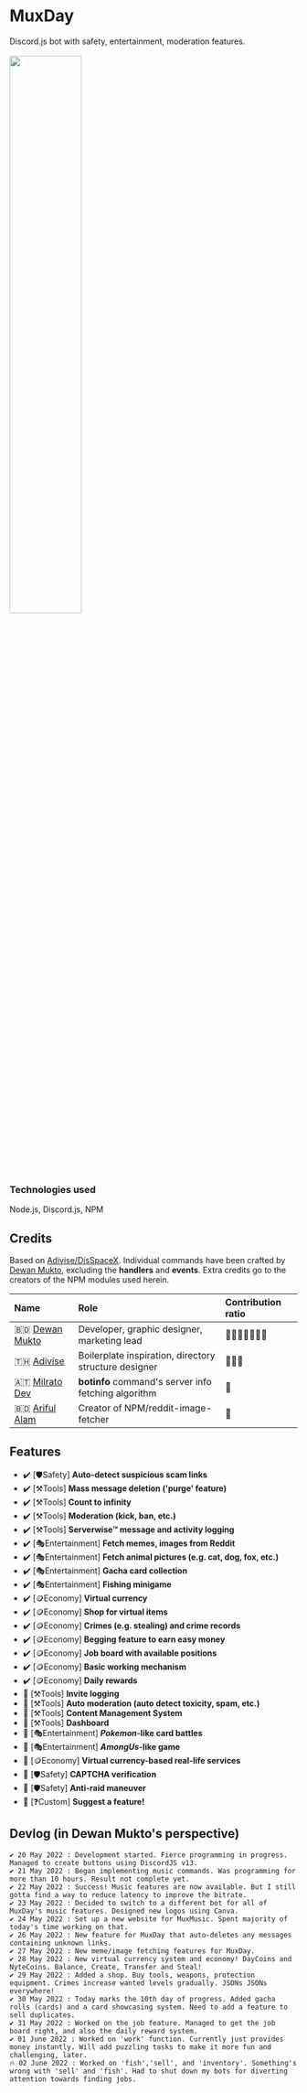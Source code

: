 # MuxDay
Discord.js bot with safety, entertainment, moderation features. <br /><br />
<img src="https://muxday.apps.dewanmukto.com/assets/images/MuxDay_bot_banner.png" width="50%">

### Technologies used
Node.js, Discord.js, NPM

## Credits
Based on [Adivise/DisSpaceX](https://github.com/Adivise/DisSpaceX).
Individual commands have been crafted by [Dewan Mukto](), excluding the **handlers** and **events**.
Extra credits go to the creators of the NPM modules used herein.

|Name|Role|Contribution ratio|
|:---|:---|:---|
|🇧🇩️ [Dewan Mukto](https://github.com/dmimukto)|Developer, graphic designer, marketing lead|🏅🏅🏅🏅🏅🏅🏅|
|🇹🇭️ [Adivise](https://github.com/Adivise/)|Boilerplate inspiration, directory structure designer|🏅🏅🏅|
|🇦🇹 [Milrato Dev](https://github.com/Tomato6966)|**botinfo** command's server info fetching algorithm|🏅|
|🇧🇩️ [Ariful Alam](https://github.com/arifszn)|Creator of NPM/reddit-image-fetcher|🏅|


## Features
- ✔️ [🛡️Safety] **Auto-detect suspicious scam links**
- ✔️ [⚒️Tools] **Mass message deletion ('purge' feature)**
- ✔️ [⚒️Tools] **Count to infinity**
- ✔️ [⚒️Tools] **Moderation (kick, ban, etc.)**
- ✔️ [⚒️Tools] **Serverwise™️ message and activity logging**
- ✔️ [🎭Entertainment] **Fetch memes, images from Reddit**
- ✔️ [🎭Entertainment] **Fetch animal pictures (e.g. cat, dog, fox, etc.)**
- ✔️ [🎭Entertainment] **Gacha card collection**
- ✔️ [🎭Entertainment] **Fishing minigame**
- ✔️ [🪙Economy] **Virtual currency**
- ✔️ [🪙Economy] **Shop for virtual items**
- ✔️ [🪙Economy] **Crimes (e.g. stealing) and crime records**
- ✔️ [🪙Economy] **Begging feature to earn easy money**
- ✔️ [🪙Economy] **Job board with available positions**
- ✔️ [🪙Economy] **Basic working mechanism**
- ✔️ [🪙Economy] **Daily rewards**
- 🚧 [⚒️Tools] **Invite logging**
- 🚧 [⚒️Tools] **Auto moderation (auto detect toxicity, spam, etc.)**
- 🚧 [⚒️Tools] **Content Management System**
- 🚧 [⚒️Tools] **Dashboard**
- 🚧 [🎭Entertainment] ***Pokemon*-like card battles**
- 🚧 [🎭Entertainment] ***AmongUs*-like game**
- 🚧 [🪙Economy] **Virtual currency-based real-life services**
- 🚧 [🛡️Safety] **CAPTCHA verification**
- 🚧 [🛡️Safety] **Anti-raid maneuver**
- 🚧 [❓Custom] **Suggest a feature!**

## Devlog (in Dewan Mukto's perspective)
```
✔️ 20 May 2022 : Development started. Fierce programming in progress. Managed to create buttons using DiscordJS v13.
✔️ 21 May 2022 : Began implementing music commands. Was programming for more than 10 hours. Result not complete yet.
✔️ 22 May 2022 : Success! Music features are now available. But I still gotta find a way to reduce latency to improve the bitrate.
✔️ 23 May 2022 : Decided to switch to a different bot for all of MuxDay's music features. Designed new logos using Canva.
✔️ 24 May 2022 : Set up a new website for MuxMusic. Spent majority of today's time working on that.
✔️ 26 May 2022 : New feature for MuxDay that auto-deletes any messages containing unknown links.
✔️ 27 May 2022 : New meme/image fetching features for MuxDay.
✔️ 28 May 2022 : New virtual currency system and economy! DayCoins and NyteCoins. Balance, Create, Transfer and Steal!
✔️ 29 May 2022 : Added a shop. Buy tools, weapons, protection equipment. Crimes increase wanted levels gradually. JSONs JSONs everywhere!
✔️ 30 May 2022 : Today marks the 10th day of progress. Added gacha rolls (cards) and a card showcasing system. Need to add a feature to sell duplicates.
✔️ 31 May 2022 : Worked on the job feature. Managed to get the job board right, and also the daily reward system.
✔️ 01 June 2022 : Worked on 'work' function. Currently just provides money instantly. Will add puzzling tasks to make it more fun and challenging, later.
🔥 02 June 2022 : Worked on 'fish','sell', and 'inventory'. Something's wrong with 'sell' and 'fish'. Had to shut down my bots for diverting attention towards finding jobs.
```
